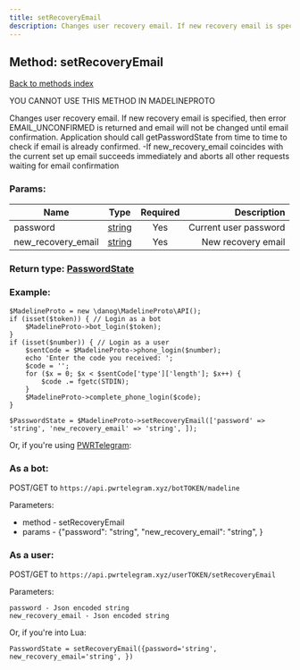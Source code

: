 ```yaml
---
title: setRecoveryEmail
description: Changes user recovery email. If new recovery email is specified, then error EMAIL_UNCONFIRMED is returned and email will not be changed until email confirmation. Application should call getPasswordState from time to time to check if email is already confirmed. -If new_recovery_email coincides with the current set up email succeeds immediately and aborts all other requests waiting for email confirmation
---
```

## Method: setRecoveryEmail  
[Back to methods index](index.md)


YOU CANNOT USE THIS METHOD IN MADELINEPROTO


Changes user recovery email. If new recovery email is specified, then error EMAIL_UNCONFIRMED is returned and email will not be changed until email confirmation. Application should call getPasswordState from time to time to check if email is already confirmed. -If new_recovery_email coincides with the current set up email succeeds immediately and aborts all other requests waiting for email confirmation

### Params:

| Name     |    Type       | Required | Description |
|----------|:-------------:|:--------:|------------:|
|password|[string](../types/string.md) | Yes|Current user password|
|new\_recovery\_email|[string](../types/string.md) | Yes|New recovery email|


### Return type: [PasswordState](../types/PasswordState.md)

### Example:


```
$MadelineProto = new \danog\MadelineProto\API();
if (isset($token)) { // Login as a bot
    $MadelineProto->bot_login($token);
}
if (isset($number)) { // Login as a user
    $sentCode = $MadelineProto->phone_login($number);
    echo 'Enter the code you received: ';
    $code = '';
    for ($x = 0; $x < $sentCode['type']['length']; $x++) {
        $code .= fgetc(STDIN);
    }
    $MadelineProto->complete_phone_login($code);
}

$PasswordState = $MadelineProto->setRecoveryEmail(['password' => 'string', 'new_recovery_email' => 'string', ]);
```

Or, if you're using [PWRTelegram](https://pwrtelegram.xyz):

### As a bot:

POST/GET to `https://api.pwrtelegram.xyz/botTOKEN/madeline`

Parameters:

* method - setRecoveryEmail
* params - {"password": "string", "new_recovery_email": "string", }



### As a user:

POST/GET to `https://api.pwrtelegram.xyz/userTOKEN/setRecoveryEmail`

Parameters:

```
password - Json encoded string
new_recovery_email - Json encoded string

```

Or, if you're into Lua:

```
PasswordState = setRecoveryEmail({password='string', new_recovery_email='string', })
```

